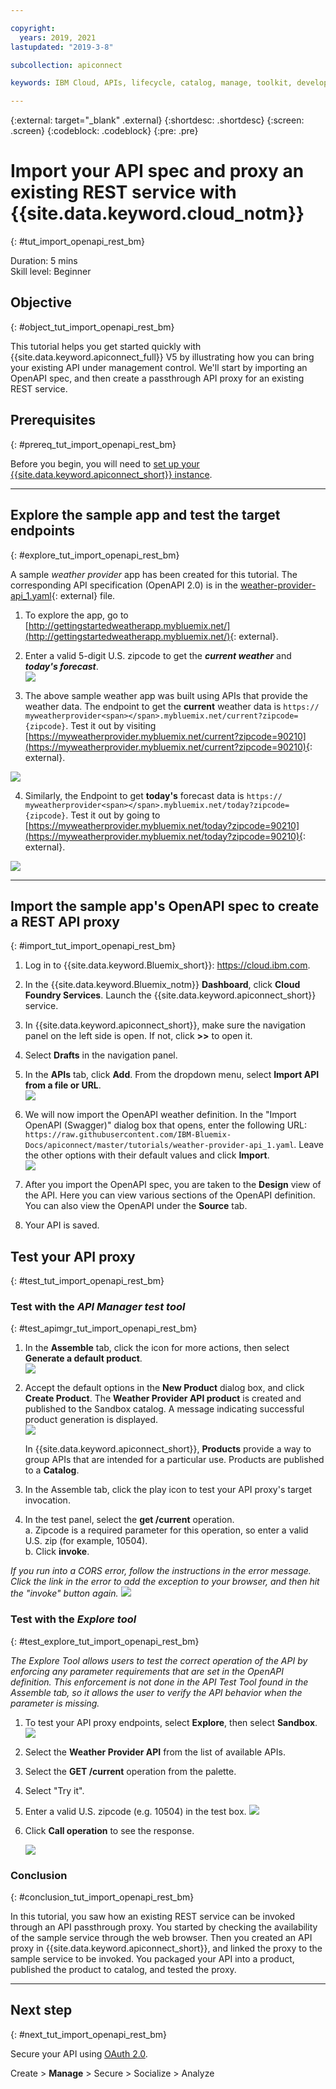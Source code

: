 ```yaml
---

copyright:
  years: 2019, 2021
lastupdated: "2019-3-8"

subcollection: apiconnect

keywords: IBM Cloud, APIs, lifecycle, catalog, manage, toolkit, develop, dev portal, tutorial, API Connect V5

---
```


{:external: target="_blank" .external}
{:shortdesc: .shortdesc}
{:screen: .screen}
{:codeblock: .codeblock}
{:pre: .pre}

# Import your API spec and proxy an existing REST service with {{site.data.keyword.cloud_notm}}
{: #tut_import_openapi_rest_bm}

Duration: 5 mins  
Skill level: Beginner  

## Objective
{: #object_tut_import_openapi_rest_bm}

This tutorial helps you get started quickly with {{site.data.keyword.apiconnect_full}} V5 by illustrating how you can bring your existing API under management control. We'll start by importing an OpenAPI spec, and then create a passthrough API proxy for an existing REST service.

## Prerequisites
{: #prereq_tut_import_openapi_rest_bm}

Before you begin, you will need to [set up your {{site.data.keyword.apiconnect_short}} instance](/docs/apiconnect/tutorials?topic=apiconnect-tut_prereq_set_up_apic_instance).

---


## Explore the sample app and test the target endpoints
{: #explore_tut_import_openapi_rest_bm}

A sample _weather provider_ app has been created for this tutorial. The corresponding API specification (OpenAPI 2.0) is in the [weather-provider-api_1.yaml](https://raw.githubusercontent.com/IBM-Bluemix-Docs/apiconnect/master/tutorials/weather-provider-api_1.yaml){: external} file.

1. To explore the app, go to [http://gettingstartedweatherapp.mybluemix.net/](http://gettingstartedweatherapp.mybluemix.net/){: external}.  
2. Enter a valid 5-digit U.S. zipcode to get the _**current weather**_ and _**today's forecast**_.  
![](images/explore-weatherapp-1.png)

3. The above sample weather app was built using APIs that provide the weather data. The endpoint to get the **current** weather data is `https:// myweatherprovider<span></span>.mybluemix.net/current?zipcode={zipcode}`. Test it out by visiting [https://myweatherprovider.mybluemix.net/current?zipcode=90210](https://myweatherprovider.mybluemix.net/current?zipcode=90210){: external}.  

  ![](images/explore-weatherapp-2.png)

4. Similarly, the Endpoint to get **today's** forecast data is `https:// myweatherprovider<span></span>.mybluemix.net/today?zipcode={zipcode}`. Test it out by going to [https://myweatherprovider.mybluemix.net/today?zipcode=90210](https://myweatherprovider.mybluemix.net/today?zipcode=90210){: external}.  

  ![](images/explore-weatherapp-3.png)


---

## Import the sample app's OpenAPI spec to create a REST API proxy
{: #import_tut_import_openapi_rest_bm}

1. Log in to {{site.data.keyword.Bluemix_short}}: https://cloud.ibm.com.
2. In the {{site.data.keyword.Bluemix_notm}} **Dashboard**, click **Cloud Foundry Services**. Launch the {{site.data.keyword.apiconnect_short}} service. 
3. In {{site.data.keyword.apiconnect_short}}, make sure the navigation panel on the left side is open. If not, click **>>** to open it.  
4. Select **Drafts** in the navigation panel.   
5. In the **APIs** tab, click **Add**. From the dropdown menu, select **Import API from a file or URL**.  
     ![](images/import-1.png)

6. We will now import the OpenAPI weather definition. In the "Import OpenAPI (Swagger)" dialog box that opens, enter the following URL:
`https://raw.githubusercontent.com/IBM-Bluemix-Docs/apiconnect/master/tutorials/weather-provider-api_1.yaml`. Leave the other options with their default values and click **Import**.  
    ![](images/import-2.png)  

7. After you import the OpenAPI spec, you are taken to the **Design** view of the API. Here you can view various sections of the OpenAPI definition. You can also view the OpenAPI under the **Source** tab.

8. Your API is saved. 


## Test your API proxy
{: #test_tut_import_openapi_rest_bm}

### Test with the _API Manager test tool_
{: #test_apimgr_tut_import_openapi_rest_bm}

1. In the **Assemble** tab, click the icon for more actions, then select **Generate a default product**.  
  ![](images/generate-default-product-3.png)   

2. Accept the default options in the **New Product** dialog box, and click **Create Product**. The **Weather Provider API product** is created and published to the Sandbox catalog. A message indicating successful product generation is displayed.  
  ![](images/generate-default-product-2.png)  


   In {{site.data.keyword.apiconnect_short}}, **Products** provide a way to group APIs that are intended for a particular use. Products are published to a **Catalog**.

3. In the Assemble tab, click the play icon to test your API proxy's target invocation.

4. In the test panel, select the **get /current** operation.  
    a. Zipcode is a required parameter for this operation, so enter a valid U.S. zip (for example, 10504).  
    b. Click **invoke**.  

_If you run into a CORS error, follow the instructions in the error message. Click the link in the error to add the exception to your browser, and then hit the "invoke" button again._
    ![](images/test-invoke-all.png)


### Test with the _Explore tool_
{: #test_explore_tut_import_openapi_rest_bm}

_The Explore Tool allows users to test the correct operation of the API by enforcing any parameter requirements that are set in the OpenAPI definition. This enforcement is not done in the API Test Tool found in the Assemble tab, so it allows the user to verify the API behavior when the parameter is missing._

1. To test your API proxy endpoints, select **Explore**, then select **Sandbox**.
    ![](images/test-explore-1.png)
2. Select the **Weather Provider API** from the list of available APIs.
3. Select the **GET /current** operation from the palette.
4. Select "Try it".  
5. Enter a valid U.S. zipcode (e.g. 10504) in the test box.
  ![](images/test-explore-2.png)
6. Click **Call operation** to see the response.

    ![](images/test-explore-3h.png)


### Conclusion
{: #conclusion_tut_import_openapi_rest_bm}

In this tutorial, you saw how an existing REST service can be invoked through an API passthrough proxy. You started by checking the availability of the sample service through the web browser. Then you created an API proxy in {{site.data.keyword.apiconnect_short}}, and linked the proxy to the sample service to be invoked. You packaged your API into a product, published the product to catalog, and tested the proxy.

---

## Next step
{: #next_tut_import_openapi_rest_bm}

Secure your API using [OAuth 2.0](/docs/apiconnect/tutorials?topic=apiconnect-tut_secure_oauth_2).

Create > **Manage** > Secure > Socialize > Analyze

